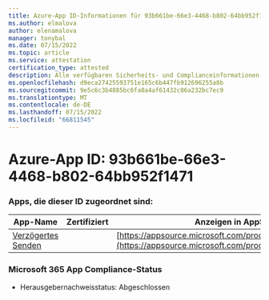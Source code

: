 ```yaml
---
title: Azure-App ID-Informationen für 93b661be-66e3-4468-b802-64bb952f1471
ms.author: elmalova
author: elenamalova
manager: tonybal
ms.date: 07/15/2022
ms.topic: article
ms.service: attestation
certification_type: attested
description: Alle verfügbaren Sicherheits- und Complianceinformationen für 93b661be-66e3-4468-b802-64bb952f1471.
ms.openlocfilehash: d9eca27425593751e165c6b447fb912696255a8b
ms.sourcegitcommit: 9e5c6c3b4885bc6fa0a4af61432c86a232bc7ec9
ms.translationtype: MT
ms.contentlocale: de-DE
ms.lasthandoff: 07/15/2022
ms.locfileid: "66811545"
---
```

# <a name="azure-app-id-93b661be-66e3-4468-b802-64bb952f1471"></a>Azure-App ID: 93b661be-66e3-4468-b802-64bb952f1471


### <a name="apps-associated-with-this-id"></a>Apps, die dieser ID zugeordnet sind:
| **App-Name** | **Zertifiziert** | **Anzeigen in AppSource** |
|--------------|---------------|-----------------------|
| [Verzögertes Senden](../forward/WA200004301.md) |  | [https://appsource.microsoft.com/product/office/WA200004301](https://appsource.microsoft.com/product/office/WA200004301) |

### <a name="microsoft-365-app-compliance-status"></a>Microsoft 365 App Compliance-Status
- Herausgebernachweisstatus: Abgeschlossen
